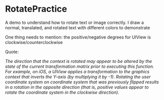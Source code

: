# RotatePractice

A demo to understand how to rotate text or image correctly. 
I draw a normal, translated, and rotated text with different colors to demonstrate

One thing needs to mention:
the positive/negative degrees for UIView is clockwise/counterclockwise

Quote:

*The direction that the context is rotated may appear to be altered by the state of the current transformation matrix prior to executing this function. For example, on iOS, a UIView applies a transformation to the graphics context that inverts the Y-axis (by multiplying it by -1). Rotating the user coordinate system on coordinate system that was previously flipped results in a rotation in the opposite direction (that is, positive values appear to rotate the coordinate system in the clockwise direction).*
